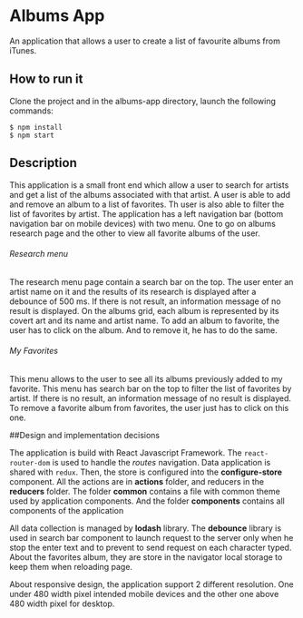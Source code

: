 # Albums App
An application that allows a user to create a list of favourite albums from iTunes.

## How to run it
Clone the project and in the albums-app directory, launch the following commands:
 
	$ npm install
	$ npm start

## Description
This application is a small front end which allow a user to search for artists and get a list of the albums associated with that artist. A user is able to add and remove an album to a list of favorites. Th user is also able to filter the list of favorites by artist. 
The application has a left navigation bar (bottom navigation bar on mobile devices) with two menu. One to go on albums research page and the other to view all favorite albums of the user.

###### Research menu
The research menu page contain a search bar on the top. The user enter an artist name on it and the results of its research is displayed after a debounce of 500 ms. If there is not result, an information message of no result is displayed. On the albums grid, each album is represented by its covert art and its name and artist name. To add an album to favorite, the user has to click on the album. And to remove it, he has to do the same.

###### My Favorites
This menu allows to the user to see all its albums previously added to my favorite. This menu has search bar on the top to filter the list of favorites by artist. If there is no result, an information message of no result is displayed. To remove a favorite album from favorites, the user just has to click on this one.  
 

##Design and implementation decisions

The application is build with React Javascript Framework. The `react-router-dom` is used to handle the _routes_ navigation. Data application is shared with `redux`. Then, the store is configured into the __configure-store__ component. All the actions are in __actions__ folder, and reducers in the __reducers__ folder.
The folder __common__ contains a file with common theme used by application components.
And the folder __components__ contains all components of the application

All data collection is managed by __lodash__ library.
The __debounce__ library is used in search bar component to launch request to the server only when he stop the enter text and to prevent to send request on each character typed.
About the favorites album, they are store in the navigator local storage to keep them when reloading page.
 
 About responsive design, the application support 2 different resolution. One under 480 width pixel intended mobile devices and the other one above 480 width pixel for desktop.
 